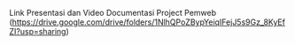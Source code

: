 Link Presentasi dan Video Documentasi Project Pemweb (https://drive.google.com/drive/folders/1NlhQPoZBypYeiqIFejJ5s9Gz_8KyEfZI?usp=sharing)
